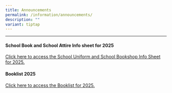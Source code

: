 ```yaml
---
title: Announcements
permalink: /information/announcements/
description: ""
variant: tiptap
---
```

<hr>
<h4><strong>School Book and School Attire Info sheet for 2025</strong></h4>
<p><a href="https://www.eastspringsec.moe.edu.sg/information/students/school-uniforms-pe-attire/" rel="noopener noreferrer nofollow" target="_blank">Click here to access the School Uniform and School Bookshop Info Sheet for 2025.</a>
</p>
<h4><strong>Booklist 2025</strong></h4>
<p><a href="https://www.eastspringsec.moe.edu.sg/information/students/booklist/" rel="noopener noreferrer nofollow" target="_blank">Click here to access the Booklist for 2025.</a>
</p>
<h4></h4>
<p></p>
